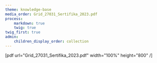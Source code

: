 ```yaml
---
theme: knowledge-base
media_order: Grid_27031_Sertifika_2023.pdf
process:
    markdown: true
    twig: true
twig_first: true
admin:
    children_display_order: collection
---
```


[pdf url="Grid_27031_Sertifika_2023.pdf" width="100%" height="800" /]
